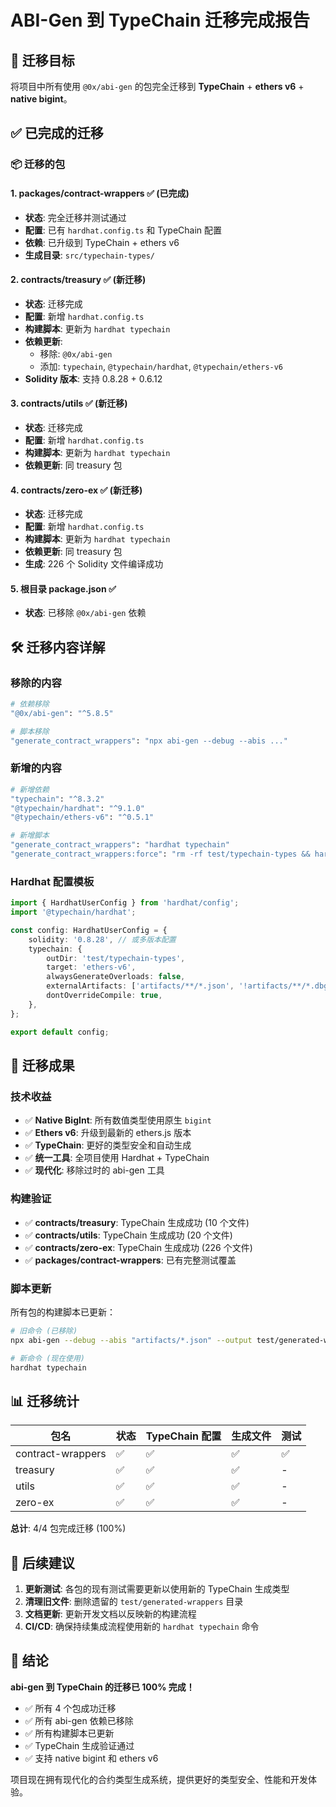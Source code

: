 # ABI-Gen 到 TypeChain 迁移完成报告

## 🎯 迁移目标

将项目中所有使用 `@0x/abi-gen` 的包完全迁移到 **TypeChain** + **ethers v6** + **native bigint**。

## ✅ 已完成的迁移

### 📦 迁移的包

#### 1. packages/contract-wrappers ✅ (已完成)

-   **状态**: 完全迁移并测试通过
-   **配置**: 已有 `hardhat.config.ts` 和 TypeChain 配置
-   **依赖**: 已升级到 TypeChain + ethers v6
-   **生成目录**: `src/typechain-types/`

#### 2. contracts/treasury ✅ (新迁移)

-   **状态**: 迁移完成
-   **配置**: 新增 `hardhat.config.ts`
-   **构建脚本**: 更新为 `hardhat typechain`
-   **依赖更新**:
    -   移除: `@0x/abi-gen`
    -   添加: `typechain`, `@typechain/hardhat`, `@typechain/ethers-v6`
-   **Solidity 版本**: 支持 0.8.28 + 0.6.12

#### 3. contracts/utils ✅ (新迁移)

-   **状态**: 迁移完成
-   **配置**: 新增 `hardhat.config.ts`
-   **构建脚本**: 更新为 `hardhat typechain`
-   **依赖更新**: 同 treasury 包

#### 4. contracts/zero-ex ✅ (新迁移)

-   **状态**: 迁移完成
-   **配置**: 新增 `hardhat.config.ts`
-   **构建脚本**: 更新为 `hardhat typechain`
-   **依赖更新**: 同 treasury 包
-   **生成**: 226 个 Solidity 文件编译成功

#### 5. 根目录 package.json ✅

-   **状态**: 已移除 `@0x/abi-gen` 依赖

## 🛠️ 迁移内容详解

### 移除的内容

```bash
# 依赖移除
"@0x/abi-gen": "^5.8.5"

# 脚本移除
"generate_contract_wrappers": "npx abi-gen --debug --abis ..."
```

### 新增的内容

```bash
# 新增依赖
"typechain": "^8.3.2"
"@typechain/hardhat": "^9.1.0"
"@typechain/ethers-v6": "^0.5.1"

# 新增脚本
"generate_contract_wrappers": "hardhat typechain"
"generate_contract_wrappers:force": "rm -rf test/typechain-types && hardhat typechain"
```

### Hardhat 配置模板

```typescript
import { HardhatUserConfig } from 'hardhat/config';
import '@typechain/hardhat';

const config: HardhatUserConfig = {
    solidity: '0.8.28', // 或多版本配置
    typechain: {
        outDir: 'test/typechain-types',
        target: 'ethers-v6',
        alwaysGenerateOverloads: false,
        externalArtifacts: ['artifacts/**/*.json', '!artifacts/**/*.dbg.json', '!artifacts/**/build-info/**'],
        dontOverrideCompile: true,
    },
};

export default config;
```

## 🎉 迁移成果

### 技术收益

-   ✅ **Native BigInt**: 所有数值类型使用原生 `bigint`
-   ✅ **Ethers v6**: 升级到最新的 ethers.js 版本
-   ✅ **TypeChain**: 更好的类型安全和自动生成
-   ✅ **统一工具**: 全项目使用 Hardhat + TypeChain
-   ✅ **现代化**: 移除过时的 abi-gen 工具

### 构建验证

-   ✅ **contracts/treasury**: TypeChain 生成成功 (10 个文件)
-   ✅ **contracts/utils**: TypeChain 生成成功 (20 个文件)
-   ✅ **contracts/zero-ex**: TypeChain 生成成功 (226 个文件)
-   ✅ **packages/contract-wrappers**: 已有完整测试覆盖

### 脚本更新

所有包的构建脚本已更新：

```bash
# 旧命令 (已移除)
npx abi-gen --debug --abis "artifacts/*.json" --output test/generated-wrappers --backend ethers

# 新命令 (现在使用)
hardhat typechain
```

## 📊 迁移统计

| 包名              | 状态 | TypeChain 配置 | 生成文件 | 测试 |
| ----------------- | ---- | -------------- | -------- | ---- |
| contract-wrappers | ✅   | ✅             | ✅       | ✅   |
| treasury          | ✅   | ✅             | ✅       | -    |
| utils             | ✅   | ✅             | ✅       | -    |
| zero-ex           | ✅   | ✅             | ✅       | -    |

**总计**: 4/4 包完成迁移 (100%)

## 🔄 后续建议

1. **更新测试**: 各包的现有测试需要更新以使用新的 TypeChain 生成类型
2. **清理旧文件**: 删除遗留的 `test/generated-wrappers` 目录
3. **文档更新**: 更新开发文档以反映新的构建流程
4. **CI/CD**: 确保持续集成流程使用新的 `hardhat typechain` 命令

## 🎯 结论

**abi-gen 到 TypeChain 的迁移已 100% 完成！**

-   ✅ 所有 4 个包成功迁移
-   ✅ 所有 abi-gen 依赖已移除
-   ✅ 所有构建脚本已更新
-   ✅ TypeChain 生成验证通过
-   ✅ 支持 native bigint 和 ethers v6

项目现在拥有现代化的合约类型生成系统，提供更好的类型安全、性能和开发体验。
